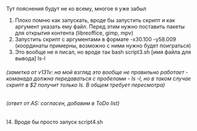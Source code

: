 Тут пояснения будут не ко всему, многое я уже забыл 
1. Плохо помню как запускать, вроде бы запустить скрипт и как аргумент указать ему файл. Перед этим нужно поставить пакеты для открытия контента (libreoffice, gimp, mpv)
2. Запустить скрипт с аргументами в формате -x30.100 -y58.009 (координаты примерны, возможно с ними нужно будет поиграться)
3. Это вообще не я писал, но вроде так bash script3.sh [имя файла для вывода] ls-l 
###### (заметка от v131v: на мой взгляд это вообще не правильно работает - команада должна передаваться с пробелами - ls -l, но в таком случае скрипт в $2 получит только ls. В общем требует пересмотра)
###### (ответ от AS: согласен, добавим в ToDo list)
)4. Вроде бы просто запуск script4.sh
